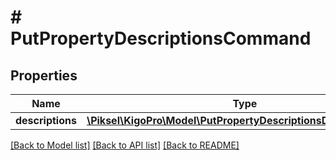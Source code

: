 # # PutPropertyDescriptionsCommand

## Properties

Name | Type | Description | Notes
------------ | ------------- | ------------- | -------------
**descriptions** | [**\Piksel\KigoPro\Model\PutPropertyDescriptionsDescriptionDto[]**](PutPropertyDescriptionsDescriptionDto.md) |  | [optional] 

[[Back to Model list]](../../README.md#documentation-for-models) [[Back to API list]](../../README.md#documentation-for-api-endpoints) [[Back to README]](../../README.md)


